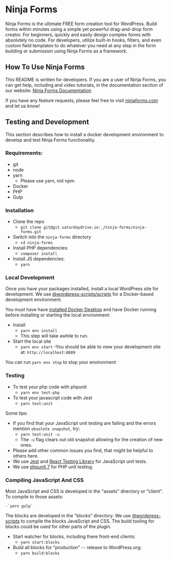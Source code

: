 # Ninja Forms

Ninja Forms is the ultimate FREE form creation tool for WordPress. Build forms within minutes using a simple yet powerful drag-and-drop form creator. For beginners, quickly and easily design complex forms with absolutely no code. For developers, utilize built-in hooks, filters, and even custom field templates to do whatever you need at any step in the form building or submission using Ninja Forms as a framework.

## How To Use Ninja Forms
This README is written for developers. If you are a user of Ninja Forms, you can get help, including and video tutorials, in the documentation section of our website: [Ninja Forms Documentation](http://ninjaforms.com/documentation/)

If you have any feature requests, please feel free to visit [ninjaforms.com](http://ninjaforms.com) and let us know!

## Testing and Development

This section describes how to install a docker development environment to develop and test Ninja Forms functionality.

### Requirements:
- git
- node
- yarn
    - Please use yarn, not npm.
- Docker
- PHP
- Gulp

### Installation

- Clone the repo
    - `git clone git@git.saturdaydrive.io:_/ninja-forms/ninja-forms.git`
- Switch into the `ninja-forms` directory
    - `cd ninja-forms`
- Install PHP dependencies:
    - `composer install`
- Install JS dependencies:
    - `yarn`
   
### Local Development
Once you have your packages installed, install a local WordPress site for development. We use [@wordpress-scripts/scripts](https://developer.wordpress.org/block-editor/packages/packages-scripts/) for a Docker-based development environment.

You must have have [installed Docker Desktop](https://www.docker.com/products/docker-desktop) and have Docker running before installing or starting the local environment:

- Install
    - `yarn env install`
    - This step will take awhile to run.
- Start the local site
    - `yarn env start`
    -You should be able to view your development site at: `http://localhost:8889`

You can run `yarn env stop` to stop your environment

### Testing

- To test your php code with phpunit
    - `yarn env test-php`
- To test your javascript code with Jest
    - `yarn test:unit`
   
Some tips:
   
- If you find that your JavaScript unit testing are failing and the errors mention `obsolete snapshot`, try: 
   - `yarn test:unit -u`
   - The `-u` flag clears out old snapshot allowing for the creation of new ones.
- Please add other common issues you find, that might be helpful to others here.
- We use [Jest](https://jestjs.io/docs/en/getting-started) and [React Testing Library](https://github.com/testing-library/react-testing-library) for JavaScript unit tests.
- We use [phpunit 7](https://phpunit.de/getting-started/phpunit-7.html) for PHP unit testing.

### Compiling JavaScript And CSS

Most JavaScript and CSS is developed in the "assets" directory or "client". To compile to those assets:

    -`yarn gulp`

The blocks are developed in the "blocks" directory. We use [@wordpress-scripts](https://www.npmjs.com/package/@wordpress/scripts) to compile the blocks JavaScript and CSS. The build tooling for blocks could be used for other parts of the plugin.

- Start watcher for blocks, including there front-end clients:
    - `yarn start:blocks`
- Build all blocks for "production" -- release to WordPress.org:
    - `yarn build:blocks`